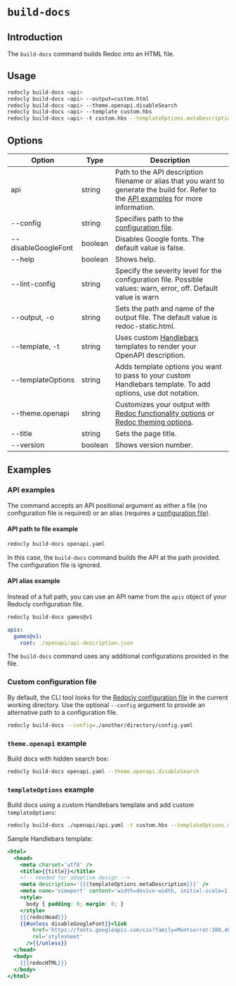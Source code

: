 # `build-docs`

## Introduction

The `build-docs` command builds Redoc into an HTML file.

## Usage

```bash
redocly build-docs <api>
redocly build-docs <api> --output=custom.html
redocly build-docs <api> --theme.openapi.disableSearch
redocly build-docs <api> --template custom.hbs
redocly build-docs <api> -t custom.hbs --templateOptions.metaDescription "Page meta description"
```

## Options

| Option              | Type    | Description                                                                                                                                                                                                                         |
| ------------------- | ------- | ----------------------------------------------------------------------------------------------------------------------------------------------------------------------------------------------------------------------------------- |
| api                 | string  | Path to the API description filename or alias that you want to generate the build for. Refer to the [API examples](#api-examples) for more information.<br/>                                                                        |
| --config            | string  | Specifies path to the [configuration file](#custom-configuration-file).                                                                                                                                                             |
| --disableGoogleFont | boolean | Disables Google fonts. The default value is false.                                                                                                                                                                                  |
| --help              | boolean | Shows help.                                                                                                                                                                                                                         |
| --lint-config       | string  | Specify the severity level for the configuration file. Possible values: warn, error, off. Default value is warn                                                                                                                     |
| --output, -o        | string  | Sets the path and name of the output file. The default value is redoc-static.html.                                                                                                                                                  |
| --template, -t      | string  | Uses custom [Handlebars](https://handlebarsjs.com/) templates to render your OpenAPI description.                                                                                                                                   |
| --templateOptions   | string  | Adds template options you want to pass to your custom Handlebars template. To add options, use dot notation.                                                                                                                        |
| --theme.openapi     | string  | Customizes your output with [Redoc functionality options](https://redocly.com/docs/api-reference-docs/configuration/functionality/) or [Redoc theming options](https://redocly.com/docs/api-reference-docs/configuration/theming/). |
| --title             | string  | Sets the page title.                                                                                                                                                                                                              |
| --version           | boolean | Shows version number.                                                                                                                                                                                                               |

## Examples

### API examples

The command accepts an API positional argument as either a file (no configuration file is required) or an alias (requires a [configuration file](#custom-configuration-file)).

#### API path to file example

```bash
redocly build-docs openapi.yaml
```

In this case, the `build-docs` command builds the API at the path provided.
The configuration file is ignored.

#### API alias example

Instead of a full path, you can use an API name from the `apis` object of your Redocly configuration file.

```bash Command
redocly build-docs games@v1
```

```yaml Configuration file
apis:
  games@v1:
    root: ./openapi/api-description.json
```

The `build-docs` command uses any additional configurations provided in the file.

### Custom configuration file

By default, the CLI tool looks for the [Redocly configuration file](../configuration/index.md) in the current working directory. Use the optional `--config` argument to provide an alternative path to a configuration file.

```bash
redocly build-docs --config=./another/directory/config.yaml
```

### `theme.openapi` example

Build docs with hidden search box:

```bash
redocly build-docs openapi.yaml --theme.openapi.disableSearch
```

### `templateOptions` example

Build docs using a custom Handlebars template and add custom `templateOptions`:

```bash
redocly build-docs ./openapi/api.yaml -t custom.hbs --templateOptions.metaDescription "Page meta description"
```

Sample Handlebars template:

```handlebars
<html>
  <head>
    <meta charset='utf8' />
    <title>{{title}}</title>
    <!-- needed for adaptive design -->
    <meta description='{{{templateOptions.metaDescription}}}' />
    <meta name='viewport' content='width=device-width, initial-scale=1' />
    <style>
      body { padding: 0; margin: 0; }
    </style>
    {{{redocHead}}}
    {{#unless disableGoogleFont}}<link
        href='https://fonts.googleapis.com/css?family=Montserrat:300,400,700|Roboto:300,400,700'
        rel='stylesheet'
      />{{/unless}}
  </head>
  <body>
    {{{redocHTML}}}
  </body>
</html>
```
